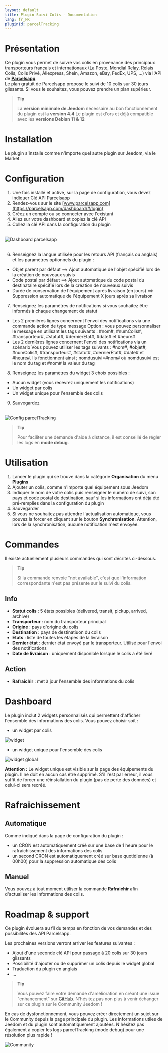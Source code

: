 ```yaml
---
layout: default
title: Plugin Suivi Colis - Documentation
lang: fr_FR
pluginId: parcelTracking
---
```


# Présentation

Ce plugin vous permet de suivre vos colis en provenance des principaux transporteurs français et internationaux (La Poste, Mondial Relay, Relais Colis, Colis Privé, Aliexpress, Shein, Amazon, eBay, FedEx, UPS, ...) via l'API de [**Parcelsapp**](https://parcelsapp.com/fr).<br/>
Le plan gratuit de Parcelsapp propose le suivi de 10 colis sur 30 jours glissants. Si vous le souhaitez, vous pouvez prendre un plan supérieur.

> **Tip**
>
> La **version minimale de Jeedom** nécessaire au bon fonctionnement du plugin est la **version 4.4**
> Le plugin est d'ors et déjà compatible avec les **versions Debian 11 & 12**


# Installation

Le plugin s'installe comme n'importe quel autre plugin sur Jeedom, via le Market.


# Configuration

1. Une fois installé et activé, sur la page de configuration, vous devez indiquer Clé API Parcelsapp
2. Rendez-vous sur le site [www.parcelsapp.com](https://parcelsapp.com/dashboard/#/login)
3. Créez un compte ou se connecter avec l'existant
4. Allez sur votre dashboard et copiez la clé API
5. Collez la clé API dans la configuration du plugin

<br/>![Dashboard parcelsapp](../images/dashboard_parcelsapp.png)<br/><br/>

6. Renseignez la langue utilisée pour les retours API (français ou anglais) et les paramètres optionnels du plugin :
 - Objet parent par défaut ==> Ajout automatique de l'objet spécifié lors de la création de nouveaux suivis
 - Code postal par défaut ==> Ajout automatique du code postal du destinataire spécifié lors de la création de nouveaux suivis
 - Durée de conservation de l'équipement après livraison (en jours) ==> Suppression automatique de l'équipement X jours après sa livraison
7. Renseignez les paramètres de notifications si vous souhaitez être informés à chaque changement de statut
 - Les 2 premières lignes concernent l'envoi des notifications via une commande action de type message 
   Option : vous pouvez personnaliser le message en utilisant les tags suivants : #nom#, #numColis#, #transporteur#, #statut#, #dernierEtat#, #date# et #heure#
 - Les 2 dernières lignes concernent l'envoi des notifications via un scénario
   Vous pouvez utiliser les tags suivants : #nom#, #objet#, #numColis#, #transporteur#, #statut#, #dernierEtat#, #date# et #heure#.
   Ils fonctionnent ainsi ; nomdusuivi=#nom# où nomdusuivi est le nom du tag et #nom# la valeur du tag
8. Renseignez les paramètres du widget
  3 choix possibles :
  - Aucun widget (vous recevrez uniquement les notifications)
  - Un widget par colis
  - Un widget unique pour l'ensemble des colis
9. Sauvegardez

<br/>![Config parcelTracking](../images/config_parcelTracking.png)<br/>

> **Tip**
>
> Pour faciliter une demande d'aide à distance, il est conseillé de régler les logs en **mode debug**. 


# Utilisation
1. Lancer le plugin qui se trouve dans la catégorie **Organisation** du menu **Plugins**
2. Ajouter un colis, comme n'importe quel équipement sous Jeedom
3. Indiquer le nom de votre colis puis renseigner le numéro de suivi, son pays et code postal de destination, sauf si les informations ont déjà été pré-remplies dans la configuration du plugin
5. Sauvegarder
6. Si vous ne souhaitez pas attendre l'actualisation automatique, vous pouvez la forcer en cliquant sur le bouton **Synchronisation**. Attention, lors de la synchronisation, aucune notification n'est envoyée.


# Commandes

Il existe actuellement plusieurs commandes qui sont décrites ci-dessous.

> **Tip**
>
>Si la commande renvoie "not available", c'est que l'information correspondante n'est pas présente sur le suivi du colis.

## Info

- **Statut colis** : 5 états possibles (delivered, transit, pickup, arrived, archive)
- **Transporteur** : nom du transporteur principal
- **Origine** : pays d'origine du colis
- **Destination** : pays de destinatiuon du colis
- **Etats** : liste de toutes les étapes de la livraison
- **Dernier état** : dernier état envoyé par le transporteur. Utilisé pour l'envoi des notifications
- **Date de livraison** : uniquement disponible lorsque le colis a été livré

## Action

- **Rafraichir** : met à jour l'ensemble des informations du colis


# Dashboard

Le plugin inclut 2 widgets personnalisés qui permettent d'afficher l'ensemble des informations des colis. Vous pouvez choisir soit :
- un widget par colis

![widget](../images/widget.png)

- un widget unique pour l'ensemble des colis

![widget global](../images/widget_global.png)

**Attention :** Le widget unique est visible sur la page des équipements du plugin. Il ne doit en aucun cas être supprimé. S'il l'est par erreur, il vous suffit de forcer une réinstallation du plugin (pas de perte des données) et celui-ci sera recréé.


# Rafraichissement

## Automatique

Comme indiqué dans la page de configuration du plugin :
- un CRON est automatiquement créé sur une base de 1 heure pour le rafraichissement des informations des colis
- un second CRON est automatiquement créé sur base quotidienne (à 00h00) pour la suppression automatique des colis


## Manuel

Vous pouvez à tout moment utiliser la commande **Rafraichir** afin d'actualiser les informations des colis.


# Roadmap & support

Ce plugin évoluera au fil du temps en fonction de vos demandes et des possibilités des API Parcelsapp.

Les prochaines versions verront arriver les features suivantes :
- Ajout d'une seconde clé API pour passage à 20 colis sur 30 jours glissants
- Possibilité d'ajouter ou de supprimer un colis depuis le widget global
- Traduction du plugin en anglais
- ...

> **Tip**
>
>Vous pouvez faire votre demande d'amélioration en créant une issue "enhancement" sur [GitHub](https://github.com/Xav-74/parcelTracking/issues/new).
>N'hésitez pas non plus à venir échanger sur ce plugin sur le Community Jeedom !

En cas de dysfonctionnement, vous pouvez créer directement un sujet sur le Community depuis la page principale du plugin. Les informations utiles de Jeedom et du plugin sont automatiquement ajoutées. N'hésitez pas également à copier les logs parcelTracking (mode debug) pour une résolution plus rapide !

![Community](../images/community.png)
